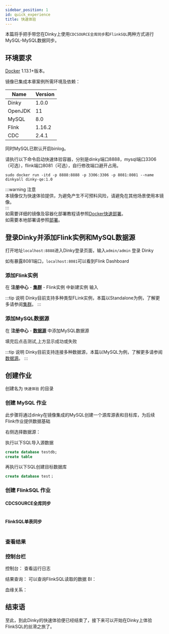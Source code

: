 ```yaml
---
sidebar_position: 1
id: quick_experience
title: 快速体验
---
```

本篇将手把手带您在Dinky上使用`CDCSOURCE全库同步`和`FlinkSQL`两种方式进行MySQL-MySQL数据同步。  

## 环境要求
[Docker](https://docs.docker.com/engine/install/) 1.13.1+版本。  


镜像已集成本章案例所需环境及依赖：   

| Name    | Version |
|---------|---------|  
| Dinky   | 1.0.0   |
| OpenJDK | 11      |
| MySQL   | 8.0     |   
| Flink   | 1.16.2  |   
| CDC     | 2.4.1   |

同时MySQL已默认开启binlog。

请执行以下命令启动快速体验容器，分别是dinky端口8888，mysql端口3306（可选），flink端口8081（可选），自行修改端口避开占用。
```shell
sudo docker run -itd -p 8888:8888 -p 3306:3306 -p 8081:8081 --name dinkyall dinky-qe:1.0
```
  


:::warning 注意  
本镜像仅为快速体验提供，为避免产生不可预料风险，请避免在其他场景使用本镜像。  
:::  
如需要详细的镜像及容器化部署教程请参照[Docker快速部署](../deploy_guide/docker_deploy.md "Docker部署")。   
如需要本地部署请参照[部署](../deploy_guide/deploy.mdx "部署")。

## 登录Dinky并添加Flink实例和MySQL数据源
打开地址`localhost:8888`进入Dinky登录页面，输入`admin/admin` 登录 Dinky 


如有暴露8081端口，`localhost:8081`可以看到Flink Dashboard


### 添加Flink实例

在 **注册中心** - **[集群](../administrator_guide/register_center/cluster_manage.md "集群管理")** - Flink实例 中新建实例
输入



:::tip 说明
Dinky目前支持多种类型FLink实例，本篇以Standalone为例，了解更多请参阅[集群](../administrator_guide/register_center/cluster_manage.md "集群管理")。
:::
### 添加MySQL数据源

在 **注册中心** - **[数据源](../administrator_guide/register_center/datasource_manage.md "数据源")** 中添加MySQL数据源

填完后点击测试,上方显示成功或失败

:::tip 说明
Dinky目前支持连接多种数据源，本篇以MySQL为例，了解更多请参阅[数据源](../administrator_guide/register_center/datasource_manage.md "数据源")。
:::


## 创建作业

创建名为 `快速体验` 的目录

### 创建 MySQL 作业
此步骤将通过dinky在镜像集成的MySQL创建一个源库源表和目标库，为后续Flink作业提供数据基础

右侧选择数据源：

执行以下SQL导入源数据
```sql
create database testdb;
create table
```
再执行以下SQL创建目标数据库
```sql
create database test；
```


### 创建 FlinkSQL 作业

#### CDCSOURCE全库同步
```sql

```

#### FlinkSQL单表同步
```sql

```
### 查看结果



### 控制台栏
控制台：
查看运行日志

结果查询：
可以查询FlinkSQL读取的数据
BI：

血缘关系：




## 结束语
至此，到此Dinky的快速体验便已经结束了，接下来可以开始在Dinky上体验FlinkSQL的丝滑之旅了。



